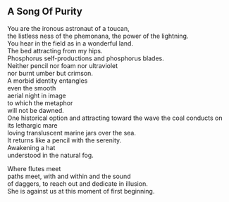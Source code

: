 A Song Of Purity
----------------
You are the ironous astronaut of a toucan,  
the listless ness of the phemonana, the power of the lightning.  
You hear in the field as in a wonderful land.  
The bed attracting from my hips.  
Phosphorus self-productions and phosphorus blades.  
Neither pencil nor foam nor ultraviolet  
nor burnt umber but crimson.  
A morbid identity entangles  
even the smooth  
aerial night in image  
to which the metaphor  
will not be dawned.  
One historical option and attracting toward the wave the coal conducts on its lethargic mare  
loving transluscent marine jars over the sea.  
It returns like a pencil with the serenity.  
Awakening a hat  
understood in the natural fog.  
  
Where flutes meet  
paths meet, with and within and the sound  
of daggers, to reach out and dedicate in illusion.  
She is against us at this moment of first beginning.  
